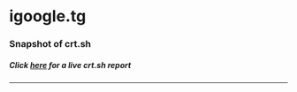 # igoogle.tg
### Snapshot of crt.sh
##### Click [here](https://crt.sh/?q=A2E3BDAACAAF2D2E8204B3BC7EDDC805D54D3AB8BDFE7BF102C035F67D8F898A) for a live crt.sh report

---
